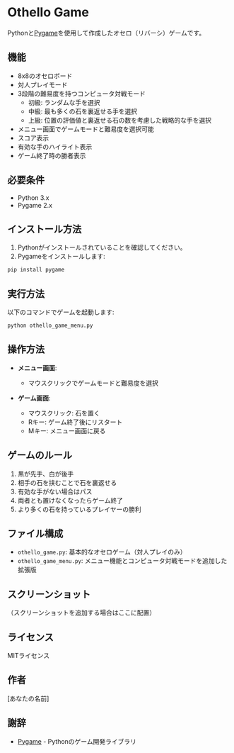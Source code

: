 # Othello Game

Pythonと[Pygame](https://www.pygame.org/)を使用して作成したオセロ（リバーシ）ゲームです。

## 機能

- 8x8のオセロボード
- 対人プレイモード
- 3段階の難易度を持つコンピュータ対戦モード
  - 初級: ランダムな手を選択
  - 中級: 最も多くの石を裏返せる手を選択
  - 上級: 位置の評価値と裏返せる石の数を考慮した戦略的な手を選択
- メニュー画面でゲームモードと難易度を選択可能
- スコア表示
- 有効な手のハイライト表示
- ゲーム終了時の勝者表示

## 必要条件

- Python 3.x
- Pygame 2.x

## インストール方法

1. Pythonがインストールされていることを確認してください。
2. Pygameをインストールします:

```bash
pip install pygame
```

## 実行方法

以下のコマンドでゲームを起動します:

```bash
python othello_game_menu.py
```

## 操作方法

- **メニュー画面**:
  - マウスクリックでゲームモードと難易度を選択

- **ゲーム画面**:
  - マウスクリック: 石を置く
  - Rキー: ゲーム終了後にリスタート
  - Mキー: メニュー画面に戻る

## ゲームのルール

1. 黒が先手、白が後手
2. 相手の石を挟むことで石を裏返せる
3. 有効な手がない場合はパス
4. 両者とも置けなくなったらゲーム終了
5. より多くの石を持っているプレイヤーの勝利

## ファイル構成

- `othello_game.py`: 基本的なオセロゲーム（対人プレイのみ）
- `othello_game_menu.py`: メニュー機能とコンピュータ対戦モードを追加した拡張版

## スクリーンショット

（スクリーンショットを追加する場合はここに配置）

## ライセンス

MITライセンス

## 作者

[あなたの名前]

## 謝辞

- [Pygame](https://www.pygame.org/) - Pythonのゲーム開発ライブラリ
